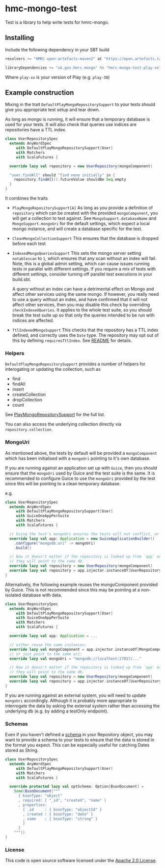 
# hmc-mongo-test

Test is a library to help write tests for hmrc-mongo.


## Installing

Include the following dependency in your SBT build

```scala
resolvers += "HMRC-open-artefacts-maven2" at "https://open.artefacts.tax.service.gov.uk/maven2"

libraryDependencies += "uk.gov.hmrc.mongo" %% "hmrc-mongo-test-play-xx" % "[INSERT-VERSION]"
```

Where `play-xx` is your version of Play (e.g. `play-30`)

## Example construction

Mixing in the trait `DefaultPlayMongoRepositorySupport` to your tests should give you appropriate test setup and tear down.

As long as mongo is running, it will ensure that a temporary database is used for your tests. It will also check that queries use indices are repositories have a TTL index.

```scala
class UserRepositorySpec
  extends AnyWordSpec
     with DefaultPlayMongoRepositorySupport[User]
     with Matchers
     with ScalaFutures {

  override lazy val repository = new UserRepository(mongoComponent)

  "user.findAll" should "find none initially" in {
    repository.findAll().futureValue shouldBe Seq.empty
  }
}
```

It combines the traits
- `PlayMongoRepositorySupport[A]`
As long as you provide a definition of `repository` which can be created with the provided `mongoComponent`, you will get a collection to test against.
See `MongoSupport.databaseName` and `MongoSupport.mongoUri` for the default settings, which expect a local mongo instance, and will create a database specific for the test.

- `CleanMongoCollectionSupport`
This ensures that the database is dropped before each test

- `IndexedMongoQueriesSupport`
This sets the mongo server setting `notablescan` to `1`, which ensures that any scan without an index will fail.
Note, this is a global admin setting, which can cause issues running tests in parallel with different settings. If you require a mix of tests with different settings, consider turning off parallel test executions in your build.sbt.

  A query without an index can have a detrimental effect on Mongo and affect other services using the same mongo. If however, you really need to use a query without an index, and have confirmed that it will not affect other services, then you may disable this check by overriding `checkIndexedQueries`. It applies to the whole test suite, so you should break the test suite up so that only the queries intended to be run with indices are affected.

- `TtlIndexedMongoSupport`
This checks that the repository has a TTL index defined, and correctly uses the `Date` type.
The repository may opt out of this by defining `requiresTtlIndex`. See [README](../README.md#ttl-indexes) for details.


### Helpers

`DefaultPlayMongoRepositorySupport` provides a number of helpers for interogating or updating the collection, such as

- find
- findAll
- insert
- createCollection
- dropCollection
- count

See [PlayMongoRepositorySupport](src/main/scala/uk/gov/hmrc/mongo/test/PlayMongoRepositorySupport.scala) for the full list.

You can also access the underlying collection directly via `repository.collection`.

### MongoUri

As mentioned above, the tests by default will be provided a `mongoComponent` which has been initialised with a `mongoUri` pointing to it's own database.

If you are running against an application set up with `Guice`, then you should ensure that the `mongoUri` used by Guice and the test suite is the same. It is recommended to configure Guice to use the `mongoUri` provided by the test since this will be pointing to a clean temporary database.

e.g.

```scala
class UserRepositorySpec
  extends AnyWordSpec
     with DefaultPlayMongoRepositorySupport[User]
     with GuiceOneAppPerSuite
     with Matchers
     with ScalaFutures {

  // Using the test's mongoUri ensures the tests will not conflict, or affect the db as defined in application.conf.
  override lazy val app: Application = new GuiceApplicationBuilder()
    .configure("mongodb.uri" -> mongoUri)
    .build()

  // Now it doesn't matter if the repository is looked up from `app` or instantiated with `mongoComponent`
  // they will point to the same db.
  override lazy val repository = new UserRepository(mongoComponent)
  override lazy val repository = app.injector.instanceOf[UserRepository]
}
```

Alternatively, the following example reuses the mongoComponent provided by Guice. This is not recommended since this may be pointing at a non-isolated database with data.

```scala
class UserRepositorySpec
  extends AnyWordSpec
     with DefaultPlayMongoRepositorySupport[User]
     with GuiceOneAppPerSuite
     with Matchers
     with ScalaFutures {

  override lazy val app: Application = ...

  // either reuse the same instances:
  override lazy val mongoComponent = app.injector.instanceOf[MongoComponent]
  // or just point to the same uri:
  override lazy val mongoUri = "mongodb://localhost:27017/..."

  // Now it doesn't matter if the repository is looked up from `app` or instantiated with `mongoComponent`
  // they will point to the same db.
  override lazy val repository = new UserRepository(mongoComponent)
  override lazy val repository = app.injector.instanceOf[UserRepository]
}
```

If you are running against an external system, you will need to update `mongoUri` accordingly. Although it is probably more appropriate to interrogate the data by asking the external system rather than accessing the underlying db (e.g. by adding a testOnly endpoint).


### Schemas

Even if you haven't defined a [schema](https://docs.mongodb.com/realm/mongodb/document-schemas/) in your Repository object, you may want to provide a schema to your tests to ensure that the data is stored in the format you expect. This can be especially useful for catching Dates stored as String.

```scala
class UserRepositorySpec
  extends AnyWordSpec
     with DefaultPlayMongoRepositorySupport[User]
     with Matchers
     with ScalaFutures {

  override protected lazy val optSchema: Option[BsonDocument] =
    Some(BsonDocument("""
      { bsonType: "object"
      , required: [ "_id", "created", "name" ]
      , properties:
        { _id     : { bsonType: "objectId" }
        , created : { bsonType: "date" }
        , name    : { bsonType: "string" }
        }
      }
    """))
}
```

### License

This code is open source software licensed under the [Apache 2.0 License]("http://www.apache.org/licenses/LICENSE-2.0.html").
